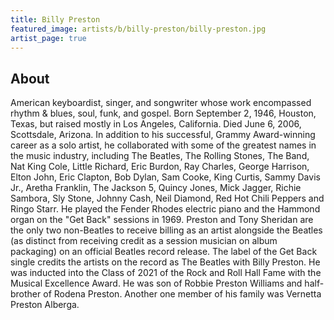 ```yaml
---
title: Billy Preston
featured_image: artists/b/billy-preston/billy-preston.jpg
artist_page: true
---
```

## About

American keyboardist, singer, and songwriter whose work encompassed rhythm & blues, soul, funk, and gospel. Born September 2, 1946, Houston, Texas, but raised mostly in Los Angeles, California. Died June 6, 2006, Scottsdale, Arizona.
In addition to his successful, Grammy Award-winning career as a solo artist, he collaborated with some of the greatest names in the music industry, including The Beatles, The Rolling Stones, The Band, Nat King Cole, Little Richard, Eric Burdon, Ray Charles, George Harrison, Elton John, Eric Clapton, Bob Dylan, Sam Cooke, King Curtis, Sammy Davis Jr., Aretha Franklin, The Jackson 5, Quincy Jones, Mick Jagger, Richie Sambora, Sly Stone, Johnny Cash, Neil Diamond, Red Hot Chili Peppers and Ringo Starr. He played the Fender Rhodes electric piano and the Hammond organ on the "Get Back" sessions in 1969.
Preston and Tony Sheridan are the only two non-Beatles to receive billing as an artist alongside the Beatles (as distinct from receiving credit as a session musician on album packaging) on an official Beatles record release. The label of the Get Back single credits the artists on the record as The Beatles with Billy Preston.
He was inducted into the Class of 2021 of the Rock and Roll Hall Fame with the Musical Excellence Award.
He was son of Robbie Preston Williams and half-brother of Rodena Preston. Another one member of his family was Vernetta Preston Alberga.

